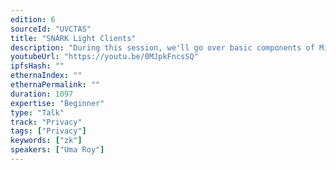 ```yaml
---
edition: 6
sourceId: "UVCTAS"
title: "SNARK Light Clients"
description: "During this session, we'll go over basic components of Miden VM and describe how we've implemented them using the STARK proving system. We'll also provide a high-level overview of Miden VM features, and compare them against other ZK virtual machines."
youtubeUrl: "https://youtu.be/0MJpkFncsSQ"
ipfsHash: ""
ethernaIndex: ""
ethernaPermalink: ""
duration: 1097
expertise: "Beginner"
type: "Talk"
track: "Privacy"
tags: ["Privacy"]
keywords: ["zk"]
speakers: ["Uma Roy"]
---
```

